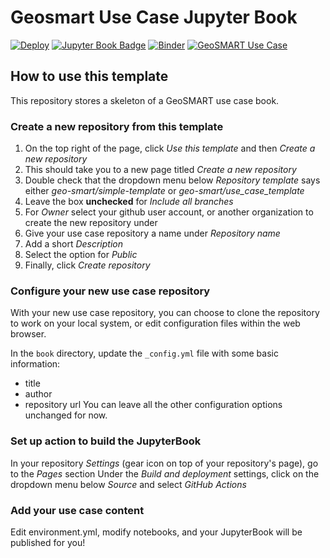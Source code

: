 # Geosmart Use Case Jupyter Book

[![Deploy](https://github.com/geo-smart/use_case_template/actions/workflows/deploy.yaml/badge.svg)](https://github.com/geo-smart/use_case_template/actions/workflows/deploy.yaml)
[![Jupyter Book Badge](https://jupyterbook.org/badge.svg)](https://geo-smart.github.io/simple-template)
[![Binder](https://mybinder.org/badge_logo.svg)](https://mybinder.org/v2/gh/geo-smart/simple-template/HEAD?labpath=book%2Fchapters)
[![GeoSMART Use Case](./book/img/use_case_badge.svg)](https://geo-smart.github.io/usecases)

## How to use this template

This repository stores a skeleton of a GeoSMART use case book.<br>

### Create a new repository from this template
1. On the top right of the page, click *Use this template* and then *Create a new repository*
2. This should take you to a new page titled *Create a new repository*
3. Double check that the dropdown menu below *Repository template* says either *geo-smart/simple-template* or *geo-smart/use_case_template*
4. Leave the box **unchecked** for *Include all branches*
5. For *Owner* select your github user account, or another organization to create the new repository under
6. Give your use case repository a name under *Repository name*
7. Add a short *Description*
8. Select the option for *Public*
9. Finally, click *Create repository*

### Configure your new use case repository

With your new use case repository, you can choose to clone the repository to work on your local system, or edit configuration files within the web browser.

In the `book` directory, update the `_config.yml` file with some basic information:
- title
- author
- repository url
You can leave all the other configuration options unchanged for now.

### Set up action to build the JupyterBook

In your repository *Settings* (gear icon on top of your repository's page), go to the *Pages* section
Under the *Build and deployment* settings, click on the dropdown menu below *Source* and select *GitHub Actions*

### Add your use case content

Edit environment.yml, modify notebooks, and your JupyterBook will be published for you! 
